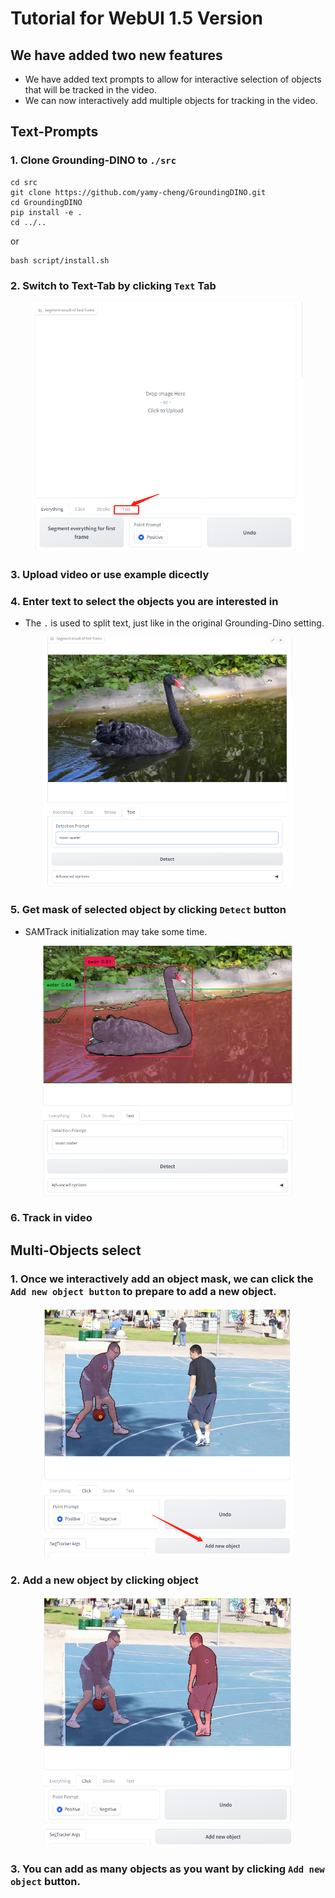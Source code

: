 # Tutorial for WebUI 1.5 Version
## We have added two new features
- We have added text prompts to allow for interactive selection of objects that will be tracked in the video.
- We can now interactively add multiple objects for tracking in the video.


## Text-Prompts
### 1. Clone Grounding-DINO to `./src`
```
cd src
git clone https://github.com/yamy-cheng/GroundingDINO.git
cd GroundingDINO
pip install -e .
cd ../..
```
or 
```
bash script/install.sh
```


### 2. Switch to Text-Tab by clicking `Text` Tab

<p align="center">
<img src="./img/switch2textT.jpg" height="400">
</p>

### 3. Upload video or use example dicectly

### 4. Enter text to select the objects you are interested in
- The `.` is used to split text, just like in the original Grounding-Dino setting.

<p align="center">
<img src="./img/enter_text.jpg" height="400", width="400">
</p>

### 5. Get mask of selected object by clicking `Detect` button
- SAMTrack initialization may take some time.

<p align="center">
<img src="./img/detect_result.jpg" height="400", width="400">
</p>

### 6. Track in video

## Multi-Objects select
### 1. Once we interactively add an object mask, we can click the `Add new object button` to prepare to add a new object.

<p align="center">
<img src="./img/new_object.jpg" height="400", width="400">
</p>

### 2. Add a new object by clicking object

<p align="center">
<img src="./img/second_object.jpg" height="400", width="400">
</p>

### 3. You can add as many objects as you want by clicking `Add new object` button.